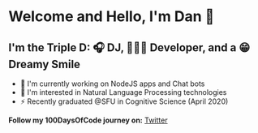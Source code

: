# Welcome and Hello, I'm Dan 👋

## I'm the Triple D: 🎧 DJ, 🧑🏻‍💻 Developer, and a 😁 Dreamy Smile
- 🌱  I'm currently working on NodeJS apps and Chat bots
- 💬  I'm interested in Natural Language Processing technologies
- ⚡  Recently graduated @SFU in Cognitive Science (April 2020)

**Follow my 100DaysOfCode journey on:**
[Twitter](https://twitter.com/TheDanChang)
